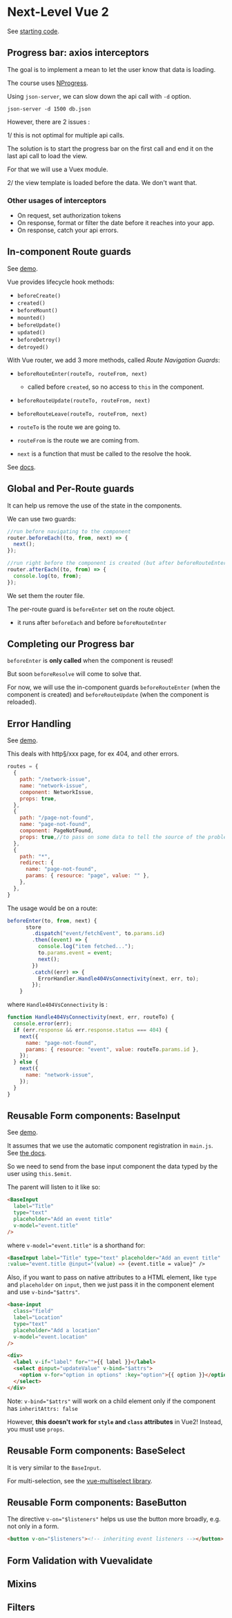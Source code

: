 # Next-Level Vue 2

See [starting code](https://vuemastery-nextlevelvue-by-jeremiel.netlify.app/).

## Progress bar: axios interceptors

The goal is to implement a mean to let the user know that data is loading.

The course uses [NProgress](https://ricostacruz.com/nprogress/).

Using `json-server`, we can slow down the api call with `-d` option.

`json-server -d 1500 db.json`

However, there are 2 issues :

1/ this is not optimal for multiple api calls.

The solution is to start the progress bar on the first call and end it on the last api call to load the view.

For that we will use a Vuex module.

2/ the view template is loaded before the data. We don't want that.

### Other usages of interceptors

- On request, set authorization tokens
- On response, format or filter the date before it reaches into your app.
- On response, catch your api errors.

## In-component Route guards

See [demo](https://vuemastery-nextlevelvue-incomponentguards-by-jeremiel.netlify.app/).

Vue provides lifecycle hook methods:

- `beforeCreate()`
- `created()`
- `beforeMount()`
- `mounted()`
- `beforeUpdate()`
- `updated()`
- `beforeDetroy()`
- `detroyed()`

With Vue router, we add 3 more methods, called _Route Navigation Guards_:

- `beforeRouteEnter(routeTo, routeFrom, next)`
  - called before `created`, so no access to `this` in the component.
- `beforeRouteUpdate(routeTo, routeFrom, next)`
- `beforeRouteLeave(routeTo, routeFrom, next)`

- `routeTo` is the route we are going to.
- `routeFrom` is the route we are coming from.
- `next` is a function that must be called to the resolve the hook.

See [docs](https://router.vuejs.org/guide/advanced/navigation-guards.html#in-component-guards).

## Global and Per-Route guards

It can help us remove the use of the state in the components.

We can use two guards:

```js
//run before navigating to the component
router.beforeEach((to, from, next) => {
  next();
});

//run right before the component is created (but after beforeRouteEnter?)
router.afterEach((to, from) => {
  console.log(to, from);
});
```

We set them the router file.

The per-route guard is `beforeEnter` set on the route object.

- it runs after `beforeEach` and before `beforeRouteEnter`

## Completing our Progress bar

`beforeEnter` is **only called** when the component is reused!

But soon `beforeResolve` will come to solve that.

For now, we will use the in-component guards `beforeRouteEnter` (when the component is created) and `beforeRouteUpdate` (when the component is reloaded).

## Error Handling

See [demo](https://vuemastery-nextlevelvue-globalandperrouteguard-by-jeremiel.netlify.app/).

This deals with http§/xxx page, for ex 404, and other errors.

```js
routes = {
  {
    path: "/network-issue",
    name: "network-issue",
    component: NetworkIssue,
    props: true,
  },
  {
    path: "/page-not-found",
    name: "page-not-found",
    component: PageNotFound,
    props: true,//to pass on some data to tell the source of the problem.
  },
  {
    path: "*",
    redirect: {
      name: "page-not-found",
      params: { resource: "page", value: "" },
    },
  },
}
```

The usage would be on a route:

```js
beforeEnter(to, from, next) {
      store
        .dispatch("event/fetchEvent", to.params.id)
        .then((event) => {
          console.log("item fetched...");
          to.params.event = event;
          next();
        })
        .catch((err) => {
          ErrorHandler.Handle404VsConnectivity(next, err, to);
        });
    }
```

where `Handle404VsConnectivity` is :

```js
function Handle404VsConnectivity(next, err, routeTo) {
  console.error(err);
  if (err.response && err.response.status === 404) {
    next({
      name: "page-not-found",
      params: { resource: "event", value: routeTo.params.id },
    });
  } else {
    next({
      name: "network-issue",
    });
  }
}
```

## Reusable Form components: BaseInput

See [demo](https://vuemastery-nextlevelvue-reusableformcomponents-by-jeremiel.netlify.app/).

It assumes that we use the automatic component registration in `main.js`. See [the docs](https://v3.vuejs.org/cookbook/automatic-global-registration-of-base-components.html#base-example).

So we need to send from the base input component the data typed by the user using `this.$emit`.

The parent will listen to it like so:

```html
<BaseInput
  label="Title"
  type="text"
  placeholder="Add an event title"
  v-model="event.title"
/>
```

where `v-model="event.title"` is a shorthand for:

```html
<BaseInput label="Title" type="text" placeholder="Add an event title"
:value="event.title @input="(value) => {event.title = value}" />
```

Also, if you want to pass on native attributes to a HTML element, like `type` and `placeholder` on `input`, then we just pass it in the component element and use `v-bind="$attrs"`.

```html
<base-input
  class="field"
  label="Location"
  type="text"
  placeholder="Add a location"
  v-model="event.location"
/>

<div>
  <label v-if="label" for="">{{ label }}</label>
  <select @input="updateValue" v-bind="$attrs">
    <option v-for="option in options" :key="option">{{ option }}</option>
  </select>
</div>
```

Note: `v-bind="$attrs"` will work on a child element only if the component has `inheritAttrs: false`

However, **this doesn't work for `style` and `class` attributes** in Vue2! Instead, you must use `props`.

## Reusable Form components: BaseSelect

It is very similar to the `BaseInput`.

For multi-selection, see the [vue-multiselect library](https://vue-multiselect.js.org/).

## Reusable Form components: BaseButton

The directive `v-on="$listeners"` helps us use the button more broadly, e.g. not only in a form.

```html
<button v-on="$listeners"><!-- inheriting event listeners --></button>
```

## Form Validation with Vuevalidate

## Mixins

## Filters
